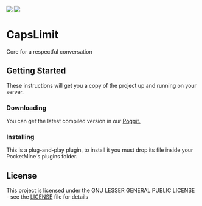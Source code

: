 [![](https://poggit.pmmp.io/shield.state/CapsLimits)](https://poggit.pmmp.io/p/CapsLimits)
<a href="https://poggit.pmmp.io/p/CapsLimits"><img src="https://poggit.pmmp.io/shield.state/CapsLimits"></a>
# CapsLimit

Core for a respectful conversation

## Getting Started

These instructions will get you a copy of the project up and running on your server.

### Downloading

You can get the latest compiled version in our [Poggit.](https://poggit.pmmp.io/ci/AyrzC/CapsLimit)

### Installing

This is a plug-and-play plugin, to install it you must drop its file inside your PocketMine's plugins folder.

## License

This project is licensed under the GNU LESSER GENERAL PUBLIC LICENSE - see the [LICENSE](LICENSE) file for details
